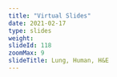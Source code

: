 ```yaml
---
title: "Virtual Slides"
date: 2021-02-17
type: slides
weight:
slideId: 118
zoomMax: 9
slideTitle: Lung, Human, H&E
---
```

